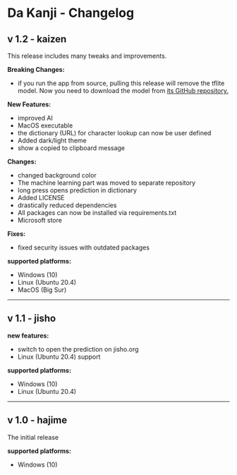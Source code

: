 # Da Kanji - Changelog

## v 1.2 - kaizen
This release includes many tweaks and improvements.

**Breaking Changes:**
* if you run the app from source, pulling this release will remove the tflite model. Now you need to download the model from [its GitHub repository.](https://github.com/CaptainDario/DaKanji-ML)

**New Features:**
* improved AI
* MacOS executable
* the dictionary (URL) for character lookup can now be user defined
* Added dark/light theme
* show a copied to clipboard message

**Changes:**
* changed background color
* The machine learning part was moved to separate repository
* long press opens prediction in dictionary
* Added LICENSE
* drastically reduced dependencies
* All packages can now be installed via requirements.txt
* Microsoft store


**Fixes:**
* fixed security issues with outdated packages

**supported platforms:**
* Windows (10)
* Linux (Ubuntu 20.4)
* MacOS (Big Sur)

-------------------------------------------------------------
## v 1.1 - jisho
**new features:**
- switch to open the prediction on jisho.org
- Linux (Ubuntu 20.4) support

**supported platforms:**
* Windows (10)
* Linux (Ubuntu 20.4)

-------------------------------------------------------------
## v 1.0 - hajime
The initial release

**supported platforms:**
* Windows (10)
